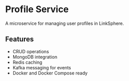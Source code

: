 # Profile Service

A microservice for managing user profiles in LinkSphere.

## Features
- CRUD operations
- MongoDB integration
- Redis caching
- Kafka messaging for events
- Docker and Docker Compose ready


